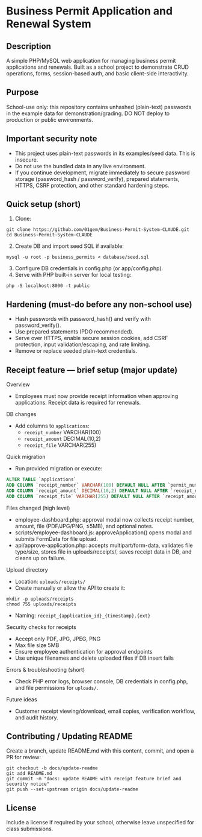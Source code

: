 # Business Permit Application and Renewal System

Description
-----------
A simple PHP/MySQL web application for managing business permit applications and renewals. Built as a school project to demonstrate CRUD operations, forms, session-based auth, and basic client-side interactivity.

Purpose
-------
School-use only: this repository contains unhashed (plain-text) passwords in the example data for demonstration/grading. DO NOT deploy to production or public environments.

Important security note
-----------------------
- This project uses plain-text passwords in its examples/seed data. This is insecure.
- Do not use the bundled data in any live environment.
- If you continue development, migrate immediately to secure password storage (password_hash / password_verify), prepared statements, HTTPS, CSRF protection, and other standard hardening steps.

Quick setup (short)
-------------------
1. Clone:
```
git clone https://github.com/01gem/Business-Permit-System-CLAUDE.git
cd Business-Permit-System-CLAUDE
```
2. Create DB and import seed SQL if available:
```
mysql -u root -p business_permits < database/seed.sql
```
3. Configure DB credentials in config.php (or app/config.php).
4. Serve with PHP built-in server for local testing:
```
php -S localhost:8000 -t public
```

Hardening (must-do before any non-school use)
---------------------------------------------
- Hash passwords with password_hash() and verify with password_verify().
- Use prepared statements (PDO recommended).
- Serve over HTTPS, enable secure session cookies, add CSRF protection, input validation/escaping, and rate limiting.
- Remove or replace seeded plain-text credentials.

Receipt feature — brief setup (major update)
--------------------------------------------
Overview
- Employees must now provide receipt information when approving applications. Receipt data is required for renewals.

DB changes
- Add columns to `applications`:
  - `receipt_number` VARCHAR(100)
  - `receipt_amount` DECIMAL(10,2)
  - `receipt_file` VARCHAR(255)

Quick migration
- Run provided migration or execute:
```sql
ALTER TABLE `applications`
ADD COLUMN `receipt_number` VARCHAR(100) DEFAULT NULL AFTER `permit_number`,
ADD COLUMN `receipt_amount` DECIMAL(10,2) DEFAULT NULL AFTER `receipt_number`,
ADD COLUMN `receipt_file` VARCHAR(255) DEFAULT NULL AFTER `receipt_amount`;
```

Files changed (high level)
- employee-dashboard.php: approval modal now collects receipt number, amount, file (PDF/JPG/PNG, ≤5MB), and optional notes.
- scripts/employee-dashboard.js: approveApplication() opens modal and submits FormData for file upload.
- api/approve-application.php: accepts multipart/form-data, validates file type/size, stores file in uploads/receipts/, saves receipt data in DB, and cleans up on failure.

Upload directory
- Location: `uploads/receipts/`
- Create manually or allow the API to create it:
```
mkdir -p uploads/receipts
chmod 755 uploads/receipts
```
- Naming: `receipt_{application_id}_{timestamp}.{ext}`

Security checks for receipts
- Accept only PDF, JPG, JPEG, PNG
- Max file size 5MB
- Ensure employee authentication for approval endpoints
- Use unique filenames and delete uploaded files if DB insert fails

Errors & troubleshooting (short)
- Check PHP error logs, browser console, DB credentials in config.php, and file permissions for `uploads/`.

Future ideas
- Customer receipt viewing/download, email copies, verification workflow, and audit history.

Contributing / Updating README
------------------------------
Create a branch, update README.md with this content, commit, and open a PR for review:
```
git checkout -b docs/update-readme
git add README.md
git commit -m "docs: update README with receipt feature brief and security notice"
git push --set-upstream origin docs/update-readme
```

License
-------
Include a license if required by your school, otherwise leave unspecified for class submissions.
